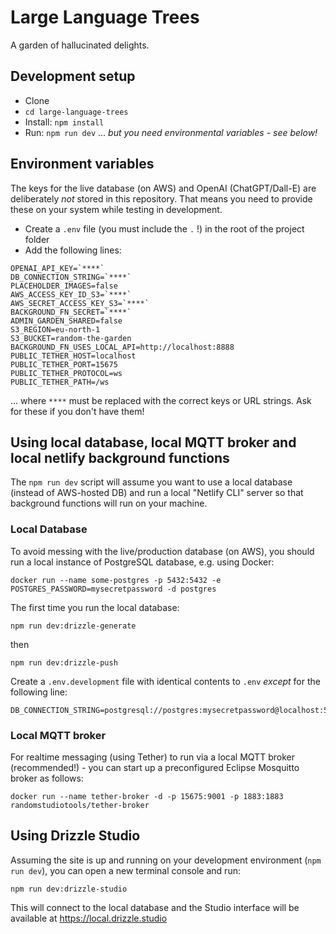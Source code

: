 # Large Language Trees

A garden of hallucinated delights.

## Development setup

- Clone
- `cd large-language-trees`
- Install: `npm install`
- Run: `npm run dev` ... _but you need environmental variables - see below!_

## Environment variables

The keys for the live database (on AWS) and OpenAI (ChatGPT/Dall-E) are deliberately _not_ stored in this repository. That means you need to provide these on your system while testing in development.

- Create a `.env` file (you must include the `.` !) in the root of the project folder
- Add the following lines:

```
OPENAI_API_KEY=`****`
DB_CONNECTION_STRING=`****`
PLACEHOLDER_IMAGES=false
AWS_ACCESS_KEY_ID_S3=`****`
AWS_SECRET_ACCESS_KEY_S3=`****`
BACKGROUND_FN_SECRET=`****`
ADMIN_GARDEN_SHARED=false
S3_REGION=eu-north-1
S3_BUCKET=random-the-garden
BACKGROUND_FN_USES_LOCAL_API=http://localhost:8888
PUBLIC_TETHER_HOST=localhost
PUBLIC_TETHER_PORT=15675
PUBLIC_TETHER_PROTOCOL=ws
PUBLIC_TETHER_PATH=/ws
```

... where `****` must be replaced with the correct keys or URL strings. Ask for these if you don't have them!

## Using local database, local MQTT broker and local netlify background functions

The `npm run dev` script will assume you want to use a local database (instead of AWS-hosted DB) and run a local "Netlify CLI" server so that background functions will run on your machine.

### Local Database

To avoid messing with the live/production database (on AWS), you should run a local instance of PostgreSQL database, e.g. using Docker:

```
docker run --name some-postgres -p 5432:5432 -e POSTGRES_PASSWORD=mysecretpassword -d postgres
```

The first time you run the local database:

```
npm run dev:drizzle-generate
```

then

```
npm run dev:drizzle-push
```

Create a `.env.development` file with identical contents to `.env` _except_ for the following line:

```
DB_CONNECTION_STRING=postgresql://postgres:mysecretpassword@localhost:5432
```

### Local MQTT broker
For realtime messaging (using Tether) to run via a local MQTT broker (recommended!) - you can start up a preconfigured Eclipse Mosquitto broker as follows:
```
docker run --name tether-broker -d -p 15675:9001 -p 1883:1883 randomstudiotools/tether-broker
```

## Using Drizzle Studio

Assuming the site is up and running on your development environment (`npm run dev`), you can open a new terminal console and run:

```
npm run dev:drizzle-studio
```

This will connect to the local database and the Studio interface will be available at https://local.drizzle.studio
